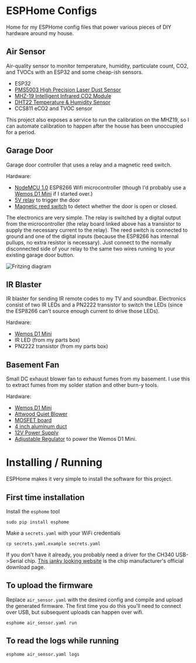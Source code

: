 # ESPHome Configs

Home for my ESPHome config files that power various pieces of DIY hardware around my house.

## Air Sensor

Air-quality sensor to monitor temperature, humidity, particulate count, CO2, and TVOCs with an ESP32 and some cheap-ish sensors.

* ESP32
* [PMS5003 High Precision Laser Dust Sensor](https://www.ebay.com/itm/PMS5003-High-Precision-Laser-Dust-Sensor-Module-PM1-0-PM2-5-PM10-Built-in-Fan-N-/263421941788?hash=item3d552bd81c)
* [MHZ-19 Intelligent Infrared CO2 Module](http://www.winsen-sensor.com/products/ndir-co2-sensor/mh-z19.html)
* [DHT22 Temperature & Humidity Sensor](https://www.adafruit.com/product/385)
* CCS811 eCO2 and TVOC sensor

This project also exposes a service to run the calibration on the MHZ19, so I can automate calibration to happen after the house has been unoccupied for a period.

## Garage Door

Garage door controller that uses a relay and a magnetic reed switch.

Hardware:
* [NodeMCU 1.0](https://www.amazon.com/HiLetgo-Version-NodeMCU-Internet-Development/dp/B010O1G1ES) ESP8266 Wifi microcontroller (though I'd probably use a [Wemos D1 Mini](https://www.amazon.com/Makerfocus-NodeMcu-Development-ESP8266-ESP-12F/dp/B01N3P763C) if I started over.)
* [5V relay](https://www.amazon.com/Tolako-Arduino-Indicator-Channel-Official/dp/B00VRUAHLE) to trigger the door
* [Magnetic reed switch](https://www.amazon.com/uxcell-Window-Sensor-Magnetic-Recessed/dp/B00HR8CT8E) to detect whether the door is open or closed.

The electronics are very simple. The relay is switched by a digital output from the microcontroller (the relay board linked above has a transistor to supply the necessary current to the relay). The reed switch is connected to ground and one of the digital inputs (because the ESP8266 has internal pullups, no extra resistor is necessary). Just connect to the normally disconnected side of your relay to the same two wires running to your existing garage door button.

![Fritzing diagram](https://raw.githubusercontent.com/johnboiles/esp-garage-opener/assets/images/fritzing.png)

## IR Blaster

IR blaster for sending IR remote codes to my TV and soundbar. Electronics consist of two IR LEDs and a PN2222 transistor to switch the LEDs (since the ESP8266 can't source enough current to drive those LEDs).

Hardware:
* [Wemos D1 Mini](https://www.amazon.com/gp/product/B01N3P763C)
* IR LED (from my parts box)
* PN2222 transistor (from my parts box)

## Basement Fan

Small DC exhaust blower fan to exhaust fumes from my basement. I use this to extract fumes from my solder station and other burn-y tools.

Hardware:
* [Wemos D1 Mini](https://www.amazon.com/gp/product/B01N3P763C)
* [Attwood Quiet Blower](https://www.amazon.com/Attwood-1749-4-Blower-Resistant-4-Inch/dp/B003EX02DA)
* [MOSFET board](https://www.amazon.com/gp/product/B01J78FX9S)
* [4 inch aluminum duct](https://www.amazon.com/gp/product/B01N6DV33G)
* [12V Power Supply](https://www.amazon.com/gp/product/B00MBBOWAU)
* [Adjustable Regulator](https://www.amazon.com/gp/product/B01MQGMOKI) to power the Wemos D1 Mini.

# Installing / Running

ESPHome makes it very simple to install the software for this project.

## First time installation

Install the `esphome` tool

    sudo pip install esphome

Make a `secrets.yaml` with your WiFi credentials

    cp secrets.yaml.example secrets.yaml

If you don't have it already, you probably need a driver for the CH340 USB->Serial chip. [This janky looking website](http://www.wch.cn/download/CH341SER_MAC_ZIP.html) is the chip manufacturer's official download page.

## To upload the firmware

Replace `air_sensor.yaml` with the desired config and compile and upload the generated firmware. The first time you do this you'll need to connect over USB, but subsequent uploads can happen over wifi.

    esphome air_sensor.yaml run

## To read the logs while running

    esphome air_sensor.yaml logs
